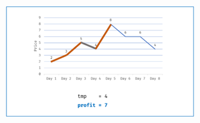 ![图1 贪心法求解](https://github.com/Black-Egg/algorithm_implement/blob/master/study_notes/%E8%AE%A1%E7%AE%97%E6%9C%BA%E7%BD%91%E7%BB%9C/LeetCode122_%E8%B4%AA%E5%BF%83%E6%B3%955.png)